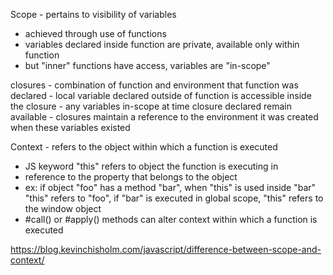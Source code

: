 Scope - pertains to visibility of variables
  - achieved through use of functions
  - variables declared inside function are private, available only within function
  - but "inner" functions have access, variables are "in-scope"

  closures - combination of function and environment that function was declared
    - local variable declared outside of function is accessible inside the closure
    - any variables in-scope at time closure declared remain available
    - closures maintain a reference to the environment it was created when these
      variables existed

Context - refers to the object within which a function is executed
  - JS keyword "this" refers to object the function is executing in
  - reference to the property that belongs to the object
  - ex: if object "foo" has a method "bar", when "this" is used inside "bar"
    "this" refers to "foo", if "bar" is executed in global scope, "this" refers
    to the window object
  - #call() or #apply() methods can alter context within which a function is executed

https://blog.kevinchisholm.com/javascript/difference-between-scope-and-context/
